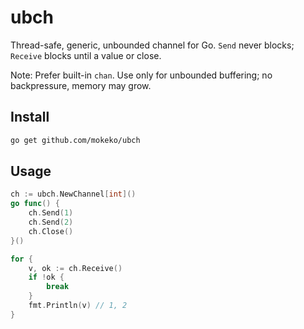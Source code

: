# ubch

Thread-safe, generic, unbounded channel for Go. `Send` never blocks; `Receive` blocks until a value or close.

Note: Prefer built-in `chan`. Use only for unbounded buffering; no backpressure, memory may grow.

## Install

```bash
go get github.com/mokeko/ubch
```

## Usage

```go
ch := ubch.NewChannel[int]()
go func() {
    ch.Send(1)
    ch.Send(2)
    ch.Close()
}()

for {
    v, ok := ch.Receive()
    if !ok {
        break
    }
    fmt.Println(v) // 1, 2
}
```
